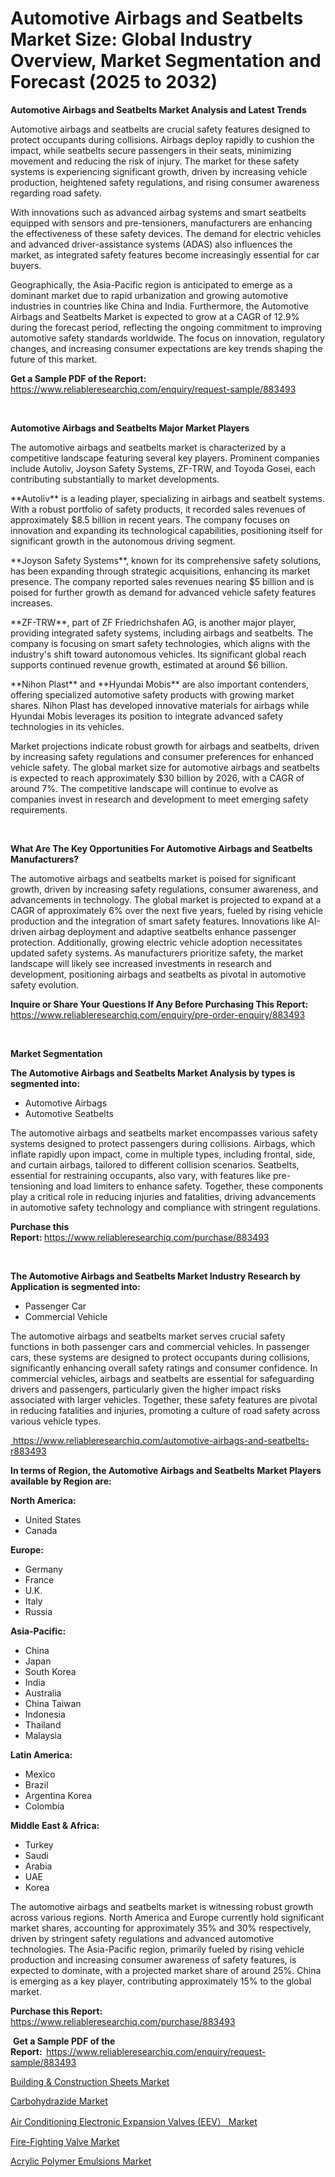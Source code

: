 <p><h1>Automotive Airbags and Seatbelts Market Size: Global Industry Overview, Market Segmentation and Forecast (2025 to 2032)</h1></p><p><strong>Automotive Airbags and Seatbelts Market Analysis and Latest Trends</strong></p>
<p><p>Automotive airbags and seatbelts are crucial safety features designed to protect occupants during collisions. Airbags deploy rapidly to cushion the impact, while seatbelts secure passengers in their seats, minimizing movement and reducing the risk of injury. The market for these safety systems is experiencing significant growth, driven by increasing vehicle production, heightened safety regulations, and rising consumer awareness regarding road safety.</p><p>With innovations such as advanced airbag systems and smart seatbelts equipped with sensors and pre-tensioners, manufacturers are enhancing the effectiveness of these safety devices. The demand for electric vehicles and advanced driver-assistance systems (ADAS) also influences the market, as integrated safety features become increasingly essential for car buyers. </p><p>Geographically, the Asia-Pacific region is anticipated to emerge as a dominant market due to rapid urbanization and growing automotive industries in countries like China and India. Furthermore, the Automotive Airbags and Seatbelts Market is expected to grow at a CAGR of 12.9% during the forecast period, reflecting the ongoing commitment to improving automotive safety standards worldwide. The focus on innovation, regulatory changes, and increasing consumer expectations are key trends shaping the future of this market.</p></p>
<p><strong>Get a Sample PDF of the Report:&nbsp;</strong> <a href="https://www.reliableresearchiq.com/enquiry/request-sample/883493?utm_campaign=1896&utm_medium=2&utm_source=Github&utm_content=ia&utm_term=30012025&utm_id=automotive-airbags-and-seatbelts">https://www.reliableresearchiq.com/enquiry/request-sample/883493</a></p>
<p>&nbsp;</p>
<p><strong>Automotive Airbags and Seatbelts Major Market Players</strong></p>
<p><p>The automotive airbags and seatbelts market is characterized by a competitive landscape featuring several key players. Prominent companies include Autoliv, Joyson Safety Systems, ZF-TRW, and Toyoda Gosei, each contributing substantially to market developments.</p><p>**Autoliv** is a leading player, specializing in airbags and seatbelt systems. With a robust portfolio of safety products, it recorded sales revenues of approximately $8.5 billion in recent years. The company focuses on innovation and expanding its technological capabilities, positioning itself for significant growth in the autonomous driving segment.</p><p>**Joyson Safety Systems**, known for its comprehensive safety solutions, has been expanding through strategic acquisitions, enhancing its market presence. The company reported sales revenues nearing $5 billion and is poised for further growth as demand for advanced vehicle safety features increases.</p><p>**ZF-TRW**, part of ZF Friedrichshafen AG, is another major player, providing integrated safety systems, including airbags and seatbelts. The company is focusing on smart safety technologies, which aligns with the industry's shift toward autonomous vehicles. Its significant global reach supports continued revenue growth, estimated at around $6 billion.</p><p>**Nihon Plast** and **Hyundai Mobis** are also important contenders, offering specialized automotive safety products with growing market shares. Nihon Plast has developed innovative materials for airbags while Hyundai Mobis leverages its position to integrate advanced safety technologies in its vehicles.</p><p>Market projections indicate robust growth for airbags and seatbelts, driven by increasing safety regulations and consumer preferences for enhanced vehicle safety. The global market size for automotive airbags and seatbelts is expected to reach approximately $30 billion by 2026, with a CAGR of around 7%. The competitive landscape will continue to evolve as companies invest in research and development to meet emerging safety requirements.</p></p>
<p>&nbsp;</p>
<p><strong>What Are The Key Opportunities For Automotive Airbags and Seatbelts Manufacturers?</strong></p>
<p><p>The automotive airbags and seatbelts market is poised for significant growth, driven by increasing safety regulations, consumer awareness, and advancements in technology. The global market is projected to expand at a CAGR of approximately 6% over the next five years, fueled by rising vehicle production and the integration of smart safety features. Innovations like AI-driven airbag deployment and adaptive seatbelts enhance passenger protection. Additionally, growing electric vehicle adoption necessitates updated safety systems. As manufacturers prioritize safety, the market landscape will likely see increased investments in research and development, positioning airbags and seatbelts as pivotal in automotive safety evolution.</p></p>
<p><strong>Inquire or Share Your Questions If Any Before Purchasing This Report:</strong> <a href="https://www.reliableresearchiq.com/enquiry/pre-order-enquiry/883493?utm_campaign=1896&utm_medium=2&utm_source=Github&utm_content=ia&utm_term=30012025&utm_id=automotive-airbags-and-seatbelts">https://www.reliableresearchiq.com/enquiry/pre-order-enquiry/883493</a></p>
<p>&nbsp;</p>
<p><strong>Market Segmentation</strong></p>
<p><strong>The Automotive Airbags and Seatbelts Market Analysis by types is segmented into:</strong></p>
<p><ul><li>Automotive Airbags</li><li>Automotive Seatbelts</li></ul></p>
<p><p>The automotive airbags and seatbelts market encompasses various safety systems designed to protect passengers during collisions. Airbags, which inflate rapidly upon impact, come in multiple types, including frontal, side, and curtain airbags, tailored to different collision scenarios. Seatbelts, essential for restraining occupants, also vary, with features like pre-tensioning and load limiters to enhance safety. Together, these components play a critical role in reducing injuries and fatalities, driving advancements in automotive safety technology and compliance with stringent regulations.</p></p>
<p><strong>Purchase this Report:&nbsp;</strong><a href="https://www.reliableresearchiq.com/purchase/883493?utm_campaign=1896&utm_medium=2&utm_source=Github&utm_content=ia&utm_term=30012025&utm_id=automotive-airbags-and-seatbelts">https://www.reliableresearchiq.com/purchase/883493</a></p>
<p>&nbsp;</p>
<p><strong>The Automotive Airbags and Seatbelts Market Industry Research by Application is segmented into:</strong></p>
<p><ul><li>Passenger Car</li><li>Commercial Vehicle</li></ul></p>
<p><p>The automotive airbags and seatbelts market serves crucial safety functions in both passenger cars and commercial vehicles. In passenger cars, these systems are designed to protect occupants during collisions, significantly enhancing overall safety ratings and consumer confidence. In commercial vehicles, airbags and seatbelts are essential for safeguarding drivers and passengers, particularly given the higher impact risks associated with larger vehicles. Together, these safety features are pivotal in reducing fatalities and injuries, promoting a culture of road safety across various vehicle types.</p></p>
<p><a href="https://www.reliableresearchiq.com/automotive-airbags-and-seatbelts-r883493?utm_campaign=1896&utm_medium=2&utm_source=Github&utm_content=ia&utm_term=30012025&utm_id=automotive-airbags-and-seatbelts">&nbsp;https://www.reliableresearchiq.com/automotive-airbags-and-seatbelts-r883493</a></p>
<p><strong>In terms of Region, the Automotive Airbags and Seatbelts Market Players available by Region are:</strong></p>
<p>
    <p> <strong> North America: </strong>
        <ul>
            <li>United States</li>
            <li>Canada</li>
        </ul>
        </p> 
    <p> <strong> Europe: </strong>
        <ul>
            <li>Germany</li>
            <li>France</li>
            <li>U.K.</li>
            <li>Italy</li>
            <li>Russia</li>
        </ul>
        </p> 
    <p> <strong> Asia-Pacific: </strong>
        <ul>
            <li>China</li>
            <li>Japan</li>
            <li>South Korea</li>
            <li>India</li>
            <li>Australia</li>
            <li>China Taiwan</li>
            <li>Indonesia</li>
            <li>Thailand</li>
            <li>Malaysia</li>
        </ul>
        </p> 
    <p> <strong> Latin America: </strong>
        <ul>
            <li>Mexico</li>
            <li>Brazil</li>
            <li>Argentina Korea</li>
            <li>Colombia</li>
        </ul>
        </p> 
    <p> <strong> Middle East & Africa: </strong>
        <ul>
            <li>Turkey</li>
            <li>Saudi</li>
            <li>Arabia</li>
            <li>UAE</li>
            <li>Korea</li>
        </ul>
    </p>
    </p>
<p><p>The automotive airbags and seatbelts market is witnessing robust growth across various regions. North America and Europe currently hold significant market shares, accounting for approximately 35% and 30% respectively, driven by stringent safety regulations and advanced automotive technologies. The Asia-Pacific region, primarily fueled by rising vehicle production and increasing consumer awareness of safety features, is expected to dominate, with a projected market share of around 25%. China is emerging as a key player, contributing approximately 15% to the global market.</p></p>
<p><strong>Purchase this Report: </strong><a href="https://www.reliableresearchiq.com/purchase/883493?utm_campaign=1896&utm_medium=2&utm_source=Github&utm_content=ia&utm_term=30012025&utm_id=automotive-airbags-and-seatbelts">https://www.reliableresearchiq.com/purchase/883493</a></p>
<p>&nbsp;<strong>Get a Sample PDF of the Report:&nbsp;&nbsp;</strong><a href="https://www.reliableresearchiq.com/enquiry/request-sample/883493?utm_campaign=1896&utm_medium=2&utm_source=Github&utm_content=ia&utm_term=30012025&utm_id=automotive-airbags-and-seatbelts">https://www.reliableresearchiq.com/enquiry/request-sample/883493</a></p>
<p><strong></strong></p>
<p><p><a href="https://www.linkedin.com/pulse/detailed-building-construction-sheets-market-trend-analysis-koywc?utm_campaign=1896&utm_medium=2&utm_source=Github&utm_content=ia&utm_term=30012025&utm_id=automotive-airbags-and-seatbelts">Building & Construction Sheets Market</a></p><p><a href="https://github.com/AshrafKhan865/Market-Research-Report-List-1/blob/main/carbohydrazide-market.md?utm_campaign=1896&utm_medium=2&utm_source=Github&utm_content=ia&utm_term=30012025&utm_id=automotive-airbags-and-seatbelts">Carbohydrazide Market</a></p><p><a href="https://www.linkedin.com/pulse/market-size-growth-air-conditioning-electronic-expansion-kzrsc?utm_campaign=1896&utm_medium=2&utm_source=Github&utm_content=ia&utm_term=30012025&utm_id=automotive-airbags-and-seatbelts">Air Conditioning Electronic Expansion Valves (EEV） Market</a></p><p><a href="https://www.linkedin.com/pulse/fire-fighting-valve-market-study-industry-overview-key-8texc?utm_campaign=1896&utm_medium=2&utm_source=Github&utm_content=ia&utm_term=30012025&utm_id=automotive-airbags-and-seatbelts">Fire-Fighting Valve Market</a></p><p><a href="https://github.com/gullattedenna/Market-Research-Report-List-1/blob/main/acrylic-polymer-emulsions-market.md?utm_campaign=1896&utm_medium=2&utm_source=Github&utm_content=ia&utm_term=30012025&utm_id=automotive-airbags-and-seatbelts">Acrylic Polymer Emulsions Market</a></p></p>
